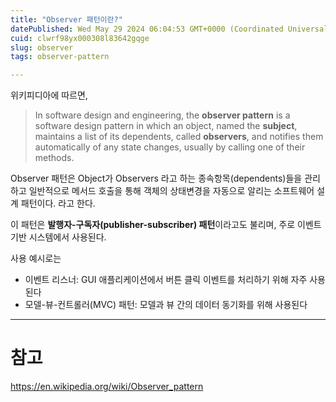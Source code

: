 ```yaml
---
title: "Observer 패턴이란?"
datePublished: Wed May 29 2024 06:04:53 GMT+0000 (Coordinated Universal Time)
cuid: clwrf98yx000308l83642gqge
slug: observer
tags: observer-pattern

---
```


위키피디아에 따르면,

> In software design and engineering, the **observer pattern** is a software design pattern in which an object, named the **subject**, maintains a list of its dependents, called **observers**, and notifies them automatically of any state changes, usually by calling one of their methods.

Observer 패턴은 Object가 Observers 라고 하는 종속항목(dependents)들을 관리하고 일반적으로 메서드 호출을 통해 객체의 상태변경을 자동으로 알리는 소프트웨어 설계 패턴이다. 라고 한다.

이 패턴은 **발행자-구독자(publisher-subscriber) 패턴**이라고도 불리며, 주로 이벤트 기반 시스템에서 사용된다.

사용 예시로는

- 이벤트 리스너: GUI 애플리케이션에서 버튼 클릭 이벤트를 처리하기 위해 자주 사용된다
- 모델-뷰-컨트롤러(MVC) 패턴: 모델과 뷰 간의 데이터 동기화를 위해 사용된다

---
# 참고
https://en.wikipedia.org/wiki/Observer_pattern